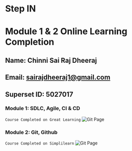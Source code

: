 # Step IN
# Module 1 & 2 Online Learning Completion

## Name: Chinni Sai Raj Dheeraj
## Email: sairajdheeraj1@gmail.com
## Superset ID: 5027017

### Module 1: SDLC, Agile, CI & CD 
``` Course Completed on Great Learning ```
![Git Page](https://github.com/dheerajchinni1/5027017_Chinni-Sai-Raj-Dheeraj/blob/main/SDLC/Screenshot%202025-07-28%20123419.png?raw=true")

### Module 2: Git, Github
``` Course Completed on Simplilearn ```
![Git Page](https://github.com/dheerajchinni1/5027017_Chinni-Sai-Raj-Dheeraj/blob/main/Git/8680994_54985421753379805096-page-00001.jpg?raw=true")
